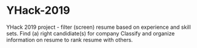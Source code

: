# YHack-2019
YHack 2019 project - filter (screen) resume based on experience and skill sets.
Find (a) right candidiate(s) for company 
Classify and organize information on resume to rank resume with others.
